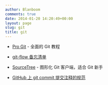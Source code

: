 ```yaml
---
author: Blanboom
comments: true
date: 2014-01-20 14:20:49+00:00
layout: page
slug: git
title: git
---
```


- [Pro Git](http://git-scm.com/book) - 全面的 Git 教程
- [git-flow 备忘清单](http://danielkummer.github.io/git-flow-cheatsheet/index.zh_CN.html)
- [SourceTree](http://www.sourcetreeapp.com) - 图形化 Git 客户端，适合 Git 新手


- [GitHub 上 git commit 提交注释的规范](http://segmentfault.com/q/1010000000395039)

